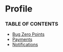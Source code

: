 # Profile

### TABLE OF CONTENTS

* [Bug Zero Points](https://www.scorelab.org/bugzero-supports/docs/hacker-support/bug-zero-points/)
* [Payments](https://www.scorelab.org/bugzero-supports/docs/hacker-support/payments/)
* [Notifications](https://www.scorelab.org/bugzero-supports/docs/hacker-support/notifications/)
